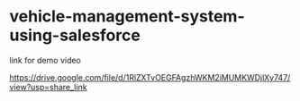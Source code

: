 # vehicle-management-system-using-salesforce
link for demo video

https://drive.google.com/file/d/1RlZXTvOEGFAgzhWKM2iMUMKWDjlXy747/view?usp=share_link
